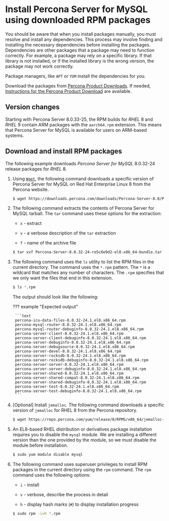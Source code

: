 # Install Percona Server for MySQL using downloaded RPM packages

You should be aware that when you install packages manually, you must resolve and install any dependencies. This process may involve finding and installing the necessary dependencies before installing the packages. Dependencies are other packages that a package may need to function correctly. For example, a package may rely on a specific library. If that library is not installed, or if the installed library is the wrong version, the package may not work correctly.

Package managers, like `APT` or `YUM` install the dependencies for you.

Download the packages from [Percona Product Downloads](https://www.percona.com/downloads). If needed, [Instructions for the Percona Product Download](download-instructions.md) are available.

## Version changes

Starting with Percona Server 8.0.33-25, the RPM builds for *RHEL* 8 and *RHEL* 9 contain ARM packages with the `aarch64.rpm` extension. This means that Percona Server for MySQL is available for users on ARM-based systems.

## Download and install RPM packages

The following example downloads *Percona Server for MySQL* 8.0.32-24 release packages for *RHEL* 8.

1. Using [`Wget`](https://www.gnu.org/software/wget/), the following command downloads a specific version of Percona Server for MySQL on Red Hat Enterprise Linux 8 from the Percona website. 

	```{.bash data-prompt="$"}
	$ wget https://downloads.percona.com/downloads/Percona-Server-8.0/Percona-Server-8.0.32-24/binary/redhat/8/x86_64/Percona-Server-8.0.32-24-re5c6e9d2-el8-x86_64-bundle.tar
	```

2. The following command extracts the contents of Percona Server for MySQL tarball. The `tar` command uses these options for the extraction:

    * `x` - extract

    * `v` - a verbose description of the `tar` extraction

    * `f` - name of the archive file

    ```{.bash data-prompt="$"}
    $ tar xvf Percona-Server-8.0.32-24-re5c6e9d2-el8-x86_64-bundle.tar
    ```

3. The following command uses the `ls` utility to list the RPM files in the current directory. The command uses the `*.rpm` pattern. The `*` is a wildcard that matches any number of characters. The `.rpm` specifies that we only want the files that end in this extension.

	```{.bash data-prompt="$"}
	$ ls *.rpm
	```
	The output should look like the following:
	
    ??? example "Expected output"

        ```text
        percona-icu-data-files-8.0.32-24.1.el8.x86_64.rpm
        percona-mysql-router-8.0.32-24.1.el8.x86_64.rpm
        percona-mysql-router-debuginfo-8.0.32-24.1.el8.x86_64.rpm
        percona-server-client-8.0.32-24.1.el8.x86_64.rpm
        percona-server-client-debuginfo-8.0.32-24.1.el8.x86_64.rpm
        percona-server-debuginfo-8.0.32-24.1.el8.x86_64.rpm
        percona-server-debugsource-8.0.32-24.1.el8.x86_64.rpm
        percona-server-devel-8.0.32-24.1.el8.x86_64.rpm	
        percona-server-rocksdb-8.0.32-24.1.el8.x86_64.rpm
        percona-server-rocksdb-debuginfo-8.0.32-24.1.el8.x86_64.rpm
        percona-server-server-8.0.32-24.1.el8.x86_64.rpm
        percona-server-server-debuginfo-8.0.32-24.1.el8.x86_64.rpm
        percona-server-shared-8.0.32-24.1.el8.x86_64.rpm
        percona-server-shared-compat-8.0.32-24.1.el8.x86_64.rpm
        percona-server-shared-debuginfo-8.0.32-24.1.el8.x86_64.rpm
        percona-server-test-8.0.32-24.1.el8.x86_64.rpm
        percona-server-test-debuginfo-8.0.32-24.1.el8.x86_64.rpm
        ```
	
4. [Optional] Install `jemalloc`. The following command downloads a specific version of `jemalloc` for RHEL 8 from the Percona repository.
	
	```{.bash data-prompt="$"}
	$ wget https://repo.percona.com/yum/release/8/RPMS/x86_64/jemalloc-3.6.0-1.el8.x86_64.rpm
	```

5. An EL8-based RHEL distribution or derivatives package installation requires you to disable the `mysql` module. We are installing a different version than the one provided by the module, so we must disable the module before installation. 

	```{.bash data-prompt="$"}
	$ sudo yum module disable mysql
	```

6. The following command uses superuser privileges to install RPM packages in the current directory using the `rpm` command. The `rpm` command uses the following options:

    * `i` - install

    * `v` - verbose, describe the process in detail

    * `h` - display hash marks (`#`) to display installation progress

    ```{.bash data-prompt="$"}
    $ sudo rpm -ivh *.rpm
    ```
